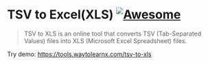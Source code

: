 # TSV to Excel(XLS) [![Awesome](https://cdn.rawgit.com/sindresorhus/awesome/d7305f38d29fed78fa85652e3a63e154dd8e8829/media/badge.svg)](https://github.com/sindresorhus/awesome)

>TSV to XLS is an online tool that converts TSV (Tab-Separated Values) files into XLS (Microsoft Excel Spreadsheet) files.

Try demo: https://tools.waytolearnx.com/tsv-to-xls
